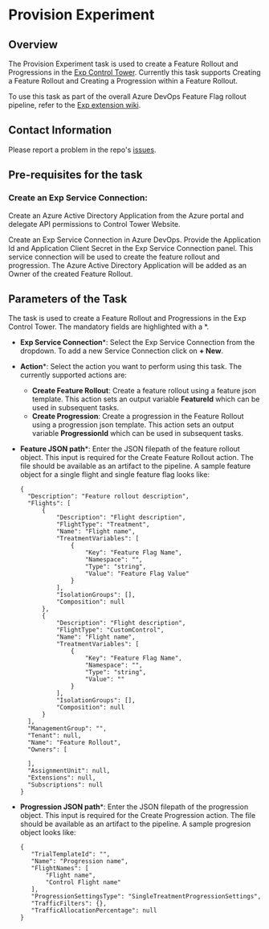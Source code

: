 # Provision Experiment

## Overview

The Provision Experiment task is used to create a Feature Rollout and Progressions in the [Exp Control Tower](https://exp.microsoft.com). Currently this task supports Creating a Feature Rollout and Creating a Progression within a Feature Rollout.

To use this task as part of the overall Azure DevOps Feature Flag rollout pipeline, refer to the [Exp extension wiki](https://github.com/microsoft/exp-extension/wiki/Exp-Extension-Wiki).

## Contact Information

Please report a problem in the repo's [issues](https://github.com/microsoft/exp-extension/issues).

## Pre-requisites for the task

### Create an Exp Service Connection:
Create an Azure Active Directory Application from the Azure portal and delegate API permissions to Control Tower Website. 

Create an Exp Service Connection in Azure DevOps. Provide the Application Id and Application Client Secret in the Exp Service Connection panel. This service connection will be used to create the feature rollout and progression. The Azure Active Directory Application will be added as an Owner of the created Feature Rollout.

## Parameters of the Task

The task is used to create a Feature Rollout and Progressions in the Exp Control Tower. The mandatory fields are highlighted with a *.

* **Exp Service Connection**\*: Select the Exp Service Connection from the dropdown. To add a new Service Connection click on **+ New**.

* **Action**\*: Select the action you want to perform using this task. The currently supported actions are:
  * **Create Feature Rollout**: Create a feature rollout using a feature json template. This action sets an output variable **FeatureId** which can be used in subsequent tasks.
  * **Create Progression**: Create a progression in the Feature Rollout using a progression json template. This action sets an output variable **ProgressionId** which can be used in subsequent tasks.

* **Feature JSON path**\*: Enter the JSON filepath of the feature rollout object. This input is required for the Create Feature Rollout action. The file should be available as an artifact to the pipeline. 
  A sample feature object for a single flight and single feature flag looks like:
  ```
  {
    "Description": "Feature rollout description",
    "Flights": [
        {
            "Description": "Flight description",
            "FlightType": "Treatment",
            "Name": "Flight name",
            "TreatmentVariables": [
                {
                    "Key": "Feature Flag Name",
                    "Namespace": "",
                    "Type": "string",
                    "Value": "Feature Flag Value"
                }
            ],
            "IsolationGroups": [],
            "Composition": null
        },
        {
            "Description": "Flight description",
            "FlightType": "CustomControl",
            "Name": "Flight name",
            "TreatmentVariables": [
                {
                    "Key": "Feature Flag Name",
                    "Namespace": "",
                    "Type": "string",
                    "Value": ""
                }
            ],
            "IsolationGroups": [],
            "Composition": null
        }
    ],
    "ManagementGroup": "",
    "Tenant": null,
    "Name": "Feature Rollout",
    "Owners": [
        
    ],
    "AssignmentUnit": null,
    "Extensions": null,
    "Subscriptions": null
  }
  ```
* **Progression JSON path**\*: Enter the JSON filepath of the progression object. This input is required for the Create Progression action. The file should be available as an artifact to the pipeline. 
  A sample progresion object looks like:
  
   ```
   {
      "TrialTemplateId": "",
      "Name": "Progression name",
      "FlightNames": [
          "Flight name",
          "Control Flight name"
      ],
      "ProgressionSettingsType": "SingleTreatmentProgressionSettings",
      "TrafficFilters": {},
      "TrafficAllocationPercentage": null
  }
   ```
